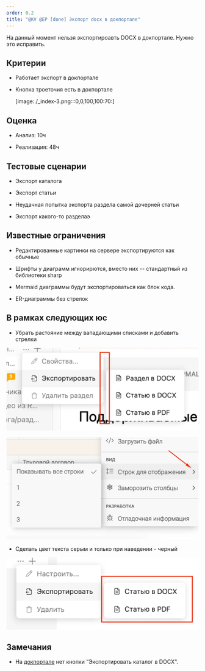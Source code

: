 ```yaml
---
order: 0.2
title: "@KV @EP [done] Экспорт docx в докпортале"
---
```


На данный момент нельзя экспортироавть DOCX в докпортале. Нужно это исправить.

## Критерии

-  Работает экспорт в докпортале

-  Кнопка троеточия есть в докпортале

   [image:./_index-3.png:::0,0,100,100:70:]

## Оценка

-  Анализ: 10ч

-  Реализация: 48ч

## Тестовые сценарии

-  Экспорт каталога

-  Экспорт статьи

-  Неудачная попытка экспорта раздела самой дочерней статьи

-  Экспорт какого-то разделаэ



## Известные ограничения

-  Редактированные картинки на сервере экспортируются как обычные

-  Шрифты у диаграмм игнорирются, вместо них -- стандартный из библиотеки sharp

-  Mermaid диаграммы будут экспортироваться как блок кода.

-  ER-диаграммы без стрелок

## В рамках следующих юс

-  Убрать растояние между вападающими списками и добавить стрелки

![](./open-kv-ispravlenie-zamechaniy-6.png)

![](./open-kv-ispravlenie-zamechaniy-5.png)

-  Сделать цвет текста серым и только при наведении - черный

![](./open-kv-ispravlenie-zamechaniy-3.png)

## Замечания

-  На [докпортале](https://alfa-ics-it.gram.ax/) нет кнопки “Экспортировать каталог в DOCX“.